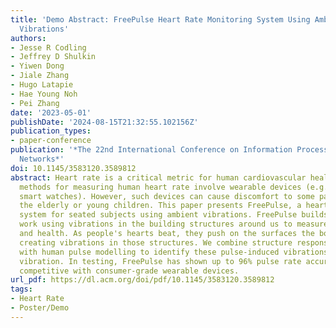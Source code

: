 ```yaml
---
title: 'Demo Abstract: FreePulse Heart Rate Monitoring System Using Ambient Structural
  Vibrations'
authors:
- Jesse R Codling
- Jeffrey D Shulkin
- Yiwen Dong
- Jiale Zhang
- Hugo Latapie
- Hae Young Noh
- Pei Zhang
date: '2023-05-01'
publishDate: '2024-08-15T21:32:55.102156Z'
publication_types:
- paper-conference
publication: '*The 22nd International Conference on Information Processing in Sensor
  Networks*'
doi: 10.1145/3583120.3589812
abstract: Heart rate is a critical metric for human cardiovascular health. Most common
  methods for measuring human heart rate involve wearable devices (e.g., electrocardiography,
  smart watches). However, such devices can cause discomfort to some patients, especially
  the elderly or young children. This paper presents FreePulse, a heart rate monitoring
  system for seated subjects using ambient vibrations. FreePulse builds on our past
  work using vibrations in the building structures around us to measure human activities
  and health. As people's hearts beat, they push on the surfaces the body is touching,
  creating vibrations in those structures. We combine structure response characterization
  with human pulse modelling to identify these pulse-induced vibrations from ambient
  vibration. In testing, FreePulse has shown up to 96% pulse rate accuracy on average,
  competitive with consumer-grade wearable devices.
url_pdf: https://dl.acm.org/doi/pdf/10.1145/3583120.3589812
tags:
- Heart Rate
- Poster/Demo
---
```

